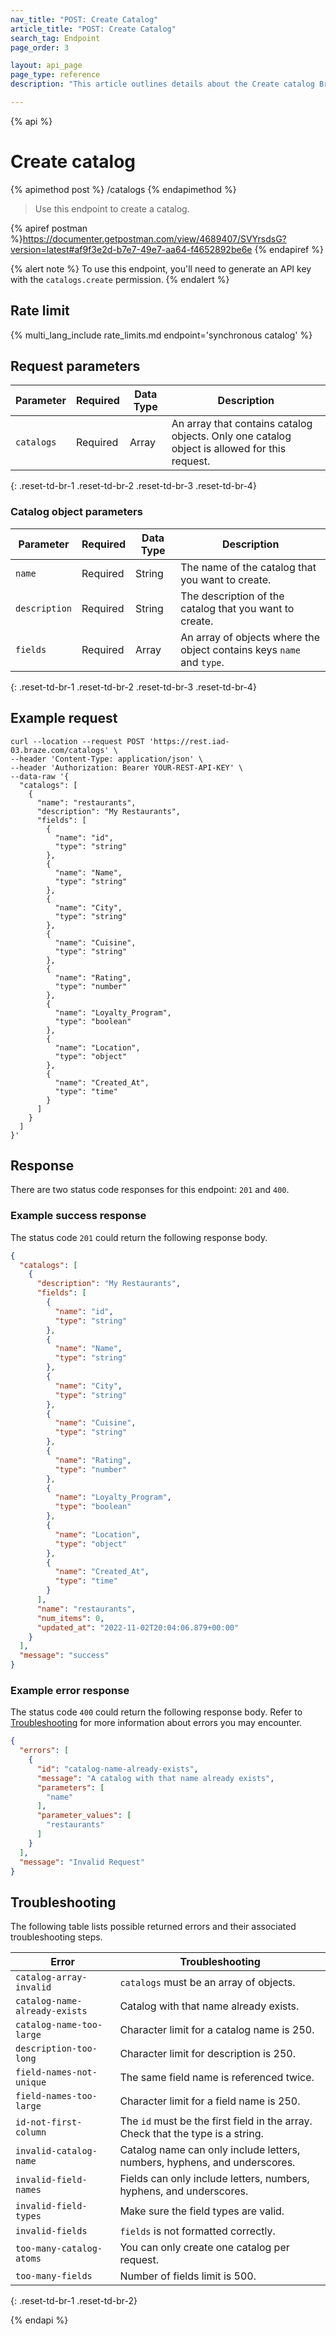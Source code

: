 ```yaml
---
nav_title: "POST: Create Catalog"
article_title: "POST: Create Catalog"
search_tag: Endpoint
page_order: 3

layout: api_page
page_type: reference
description: "This article outlines details about the Create catalog Braze endpoint."

---
```

{% api %}
# Create catalog
{% apimethod post %}
/catalogs
{% endapimethod %}

> Use this endpoint to create a catalog.

{% apiref postman %}https://documenter.getpostman.com/view/4689407/SVYrsdsG?version=latest#af9f3e2d-b7e7-49e7-aa64-f4652892be6e {% endapiref %}

{% alert note %}
To use this endpoint, you'll need to generate an API key with the `catalogs.create` permission.
{% endalert %}

## Rate limit

{% multi_lang_include rate_limits.md endpoint='synchronous catalog' %}

## Request parameters

| Parameter | Required | Data Type | Description |
|---|---|---|---|
| `catalogs` | Required | Array | An array that contains catalog objects. Only one catalog object is allowed for this request. |
{: .reset-td-br-1 .reset-td-br-2 .reset-td-br-3 .reset-td-br-4}

### Catalog object parameters

| Parameter | Required | Data Type | Description |
|---|---|---|---|
| `name` | Required | String | The name of the catalog that you want to create. |
| `description` | Required | String | The description of the catalog that you want to create. |
| `fields` | Required | Array | An array of objects where the object contains keys `name` and `type`. |
{: .reset-td-br-1 .reset-td-br-2 .reset-td-br-3 .reset-td-br-4}

## Example request
```
curl --location --request POST 'https://rest.iad-03.braze.com/catalogs' \
--header 'Content-Type: application/json' \
--header 'Authorization: Bearer YOUR-REST-API-KEY' \
--data-raw '{
  "catalogs": [
    {
      "name": "restaurants",
      "description": "My Restaurants",
      "fields": [
        {
          "name": "id",
          "type": "string"
        },
        {
          "name": "Name",
          "type": "string"
        },
        {
          "name": "City",
          "type": "string"
        },
        {
          "name": "Cuisine",
          "type": "string"
        },
        {
          "name": "Rating",
          "type": "number"
        },
        {
          "name": "Loyalty_Program",
          "type": "boolean"
        },
        {
          "name": "Location",
          "type": "object"
        },
        {
          "name": "Created_At",
          "type": "time"
        }
      ]
    }
  ]
}'
```

## Response

There are two status code responses for this endpoint: `201` and `400`.

### Example success response

The status code `201` could return the following response body.

```json
{
  "catalogs": [
    {
      "description": "My Restaurants",
      "fields": [
        {
          "name": "id",
          "type": "string"
        },
        {
          "name": "Name",
          "type": "string"
        },
        {
          "name": "City",
          "type": "string"
        },
        {
          "name": "Cuisine",
          "type": "string"
        },
        {
          "name": "Rating",
          "type": "number"
        },
        {
          "name": "Loyalty_Program",
          "type": "boolean"
        },
        {
          "name": "Location",
          "type": "object"
        },
        {
          "name": "Created_At",
          "type": "time"
        }
      ],
      "name": "restaurants",
      "num_items": 0,
      "updated_at": "2022-11-02T20:04:06.879+00:00"
    }
  ],
  "message": "success"
}
```

### Example error response

The status code `400` could return the following response body. Refer to [Troubleshooting](#troubleshooting) for more information about errors you may encounter.

```json
{
  "errors": [
    {
      "id": "catalog-name-already-exists",
      "message": "A catalog with that name already exists",
      "parameters": [
        "name"
      ],
      "parameter_values": [
        "restaurants"
      ]
    }
  ],
  "message": "Invalid Request"
}
```

## Troubleshooting

The following table lists possible returned errors and their associated troubleshooting steps.

| Error | Troubleshooting |
| --- | --- |
| `catalog-array-invalid` | `catalogs` must be an array of objects. |
| `catalog-name-already-exists` | Catalog with that name already exists. |
| `catalog-name-too-large`  | Character limit for a catalog name is 250. |
| `description-too-long` | Character limit for description is 250. |
| `field-names-not-unique` | The same field name is referenced twice. |
| `field-names-too-large` | Character limit for a field name is 250. |
| `id-not-first-column` | The `id` must be the first field in the array. Check that the type is a string. |
| `invalid-catalog-name` | Catalog name can only include letters, numbers, hyphens, and underscores. |
| `invalid-field-names` | Fields can only include letters, numbers, hyphens, and underscores. |
| `invalid-field-types` | Make sure the field types are valid. |
| `invalid-fields` | `fields` is not formatted correctly. |
| `too-many-catalog-atoms` | You can only create one catalog per request. |
| `too-many-fields` | Number of fields limit is 500. |
{: .reset-td-br-1 .reset-td-br-2}

{% endapi %}
